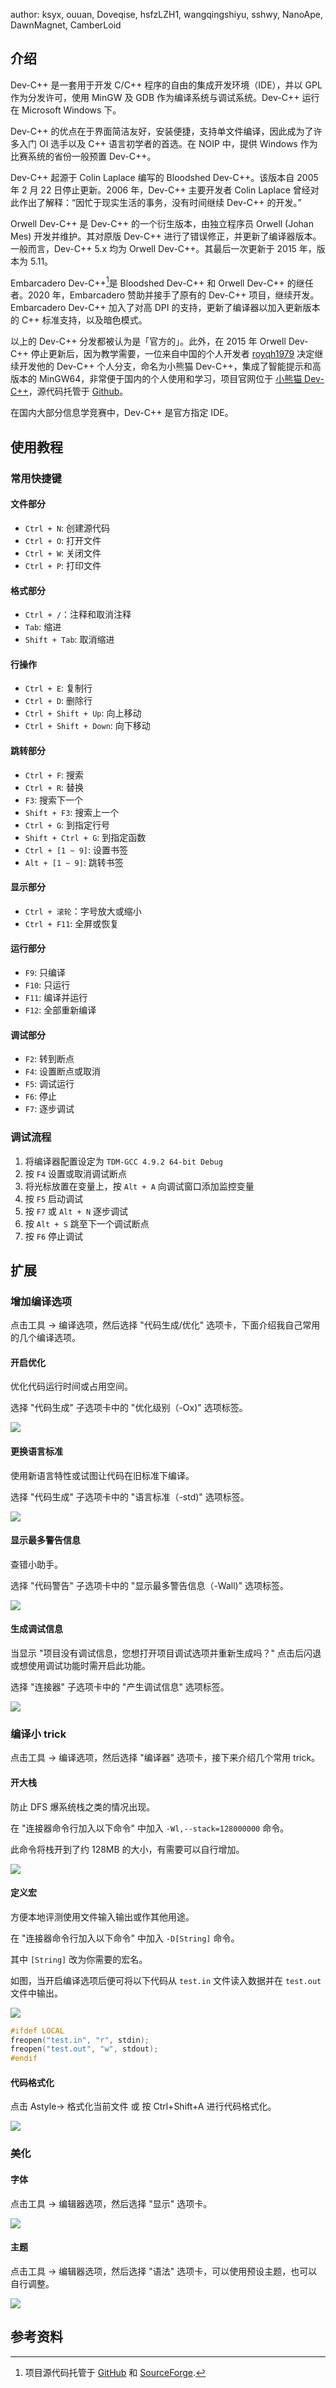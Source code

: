 author: ksyx, ouuan, Doveqise, hsfzLZH1, wangqingshiyu, sshwy, NanoApe, DawnMagnet, CamberLoid

## 介绍

Dev-C++ 是一套用于开发 C/C++ 程序的自由的集成开发环境（IDE），并以 GPL 作为分发许可，使用 MinGW 及 GDB 作为编译系统与调试系统。Dev-C++ 运行在 Microsoft Windows 下。

Dev-C++ 的优点在于界面简洁友好，安装便捷，支持单文件编译，因此成为了许多入门 OI 选手以及 C++ 语言初学者的首选。在 NOIP 中，提供 Windows 作为比赛系统的省份一般预置 Dev-C++。

Dev-C++ 起源于 Colin Laplace 编写的 Bloodshed Dev-C++。该版本自 2005 年 2 月 22 日停止更新。2006 年，Dev-C++ 主要开发者 Colin Laplace 曾经对此作出了解释：“因忙于现实生活的事务，没有时间继续 Dev-C++ 的开发。”

Orwell Dev-C++ 是 Dev-C++ 的一个衍生版本，由独立程序员 Orwell (Johan Mes) 开发并维护。其对原版 Dev-C++ 进行了错误修正，并更新了编译器版本。一般而言，Dev-C++ 5.x 均为 Orwell Dev-C++。其最后一次更新于 2015 年，版本为 5.11。

Embarcadero Dev-C++[^ref1]是 Bloodshed Dev-C++ 和 Orwell Dev-C++ 的继任者。2020 年，Embarcadero 赞助并接手了原有的 Dev-C++ 项目，继续开发。Embarcadero Dev-C++ 加入了对高 DPI 的支持，更新了编译器以加入更新版本的 C++ 标准支持，以及暗色模式。

以上的 Dev-C++ 分发都被认为是「官方的」。此外，在 2015 年 Orwell Dev-C++ 停止更新后，因为教学需要，一位来自中国的个人开发者 [royqh1979](https://github.com/royqh1979) 决定继续开发他的 Dev-C++ 个人分支，命名为小熊猫 Dev-C++，集成了智能提示和高版本的 MinGW64，非常便于国内的个人使用和学习，项目官网位于 [小熊猫 Dev-C++](https://royqh.net/devcpp/download)，源代码托管于 [Github](https://github.com/royqh1979/Dev-Cpp)。

在国内大部分信息学竞赛中，Dev-C++ 是官方指定 IDE。

## 使用教程

### 常用快捷键

#### 文件部分

- `Ctrl + N`: 创建源代码
- `Ctrl + O`: 打开文件
- `Ctrl + W`: 关闭文件
- `Ctrl + P`: 打印文件

#### 格式部分

- `Ctrl + /`：注释和取消注释
- `Tab`: 缩进
- `Shift + Tab`: 取消缩进

#### 行操作

- `Ctrl + E`: 复制行
- `Ctrl + D`: 删除行
- `Ctrl + Shift + Up`: 向上移动
- `Ctrl + Shift + Down`: 向下移动

#### 跳转部分

- `Ctrl + F`: 搜索
- `Ctrl + R`: 替换
- `F3`: 搜索下一个
- `Shift + F3`: 搜索上一个
- `Ctrl + G`: 到指定行号
- `Shift + Ctrl + G`: 到指定函数
- `Ctrl + [1 ~ 9]`: 设置书签
- `Alt + [1 ~ 9]`: 跳转书签

#### 显示部分

- `Ctrl + 滚轮`：字号放大或缩小
- `Ctrl + F11`: 全屏或恢复

#### 运行部分

- `F9`: 只编译
- `F10`: 只运行
- `F11`: 编译并运行
- `F12`: 全部重新编译

#### 调试部分

- `F2`: 转到断点
- `F4`: 设置断点或取消
- `F5`: 调试运行
- `F6`: 停止
- `F7`: 逐步调试

### 调试流程

1. 将编译器配置设定为 `TDM-GCC 4.9.2 64-bit Debug`
2. 按 `F4` 设置或取消调试断点
3. 将光标放置在变量上，按 `Alt + A` 向调试窗口添加监控变量
4. 按 `F5` 启动调试
5. 按 `F7` 或 `Alt + N` 逐步调试
6. 按 `Alt + S` 跳至下一个调试断点
7. 按 `F6` 停止调试

## 扩展

### 增加编译选项

点击工具 -> 编译选项，然后选择 "代码生成/优化" 选项卡，下面介绍我自己常用的几个编译选项。

#### 开启优化

优化代码运行时间或占用空间。

选择 "代码生成" 子选项卡中的 "优化级别（-Ox)" 选项标签。

![](./images/Dev-C++-11.png)

#### 更换语言标准

使用新语言特性或试图让代码在旧标准下编译。

选择 "代码生成" 子选项卡中的 "语言标准（-std)" 选项标签。

![](./images/Dev-C++-12.png)

#### 显示最多警告信息

查错小助手。

选择 "代码警告" 子选项卡中的 "显示最多警告信息（-Wall)" 选项标签。

![](./images/Dev-C++-13.png)

#### 生成调试信息

当显示 "项目没有调试信息，您想打开项目调试选项并重新生成吗？" 点击后闪退或想使用调试功能时需开启此功能。

选择 "连接器" 子选项卡中的 "产生调试信息" 选项标签。

![](./images/Dev-C++-14.png)

### 编译小 trick

点击工具 -> 编译选项，然后选择 "编译器" 选项卡，接下来介绍几个常用 trick。

#### 开大栈

防止 DFS 爆系统栈之类的情况出现。

在 "连接器命令行加入以下命令" 中加入 `-Wl,--stack=128000000` 命令。

此命令将栈开到了约 128MB 的大小，有需要可以自行增加。

![](./images/Dev-C++-15.png)

#### 定义宏

方便本地评测使用文件输入输出或作其他用途。

在 "连接器命令行加入以下命令" 中加入 `-D[String]` 命令。

其中 `[String]` 改为你需要的宏名。

如图，当开启编译选项后便可将以下代码从 `test.in` 文件读入数据并在 `test.out` 文件中输出。

![](./images/Dev-C++-16.png)

```cpp
#ifdef LOCAL
freopen("test.in", "r", stdin);
freopen("test.out", "w", stdout);
#endif
```

#### 代码格式化

点击 Astyle-> 格式化当前文件 或 按 Ctrl+Shift+A 进行代码格式化。

![](./images/Dev-C++-17.png)

### 美化

#### 字体

点击工具 -> 编辑器选项，然后选择 "显示" 选项卡。

![](./images/Dev-C++-9.png)

#### 主题

点击工具 -> 编辑器选项，然后选择 "语法" 选项卡，可以使用预设主题，也可以自行调整。

![](./images/Dev-C++-10.png)

## 参考资料

[^ref1]: 项目源代码托管于 [GitHub](https://github.com/Embarcadero/Dev-Cpp) 和 [SourceForge](https://sourceforge.net/projects/embarcadero-devcpp/).
